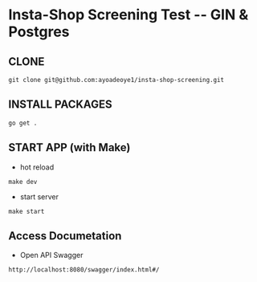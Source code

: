 # Insta-Shop Screening Test -- GIN & Postgres

## CLONE

```shell
git clone git@github.com:ayoadeoye1/insta-shop-screening.git
```

## INSTALL PACKAGES

```shell
go get .
```

## START APP (with Make)

- hot reload
```shell
make dev
```

- start server
```shell
make start
```

## Access Documetation

- Open API Swagger
```
http://localhost:8080/swagger/index.html#/
```